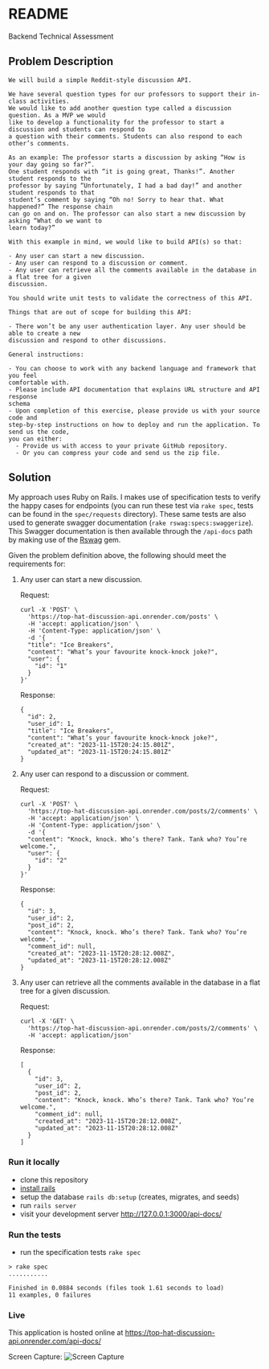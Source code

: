 # README

Backend Technical Assessment

## Problem Description

```
We will build a simple Reddit-style discussion API.

We have several question types for our professors to support their in-class activities.
We would like to add another question type called a discussion question. As a MVP we would
like to develop a functionality for the professor to start a discussion and students can respond to
a question with their comments. Students can also respond to each other’s comments.

As an example: The professor starts a discussion by asking “How is your day going so far?”.
One student responds with “it is going great, Thanks!”. Another student responds to the
professor by saying “Unfortunately, I had a bad day!” and another student responds to that
student’s comment by saying “Oh no! Sorry to hear that. What happened?” The response chain
can go on and on. The professor can also start a new discussion by asking “What do we want to
learn today?”

With this example in mind, we would like to build API(s) so that:

- Any user can start a new discussion.
- Any user can respond to a discussion or comment.
- Any user can retrieve all the comments available in the database in a flat tree for a given
discussion.

You should write unit tests to validate the correctness of this API.

Things that are out of scope for building this API:

- There won’t be any user authentication layer. Any user should be able to create a new
discussion and respond to other discussions.

General instructions:

- You can choose to work with any backend language and framework that you feel
comfortable with.
- Please include API documentation that explains URL structure and API response
schema
- Upon completion of this exercise, please provide us with your source code and
step-by-step instructions on how to deploy and run the application. To send us the code,
you can either:
  - Provide us with access to your private GitHub repository.
  - Or you can compress your code and send us the zip file.
```

## Solution

My approach uses Ruby on Rails. I makes use of specification tests to verify the happy cases for endpoints (you can run these test via `rake spec`, tests can be found in the `spec/requests` directory).
These same tests are also used to generate swagger documentation (`rake rswag:specs:swaggerize`). This Swagger documentation is then available through the `/api-docs` path by making use of the [Rswag](https://github.com/rswag/rswag) gem. 

Given the problem definition above, the following should meet the requirements for:

1) Any user can start a new discussion.

    Request:
    ```
    curl -X 'POST' \
      'https://top-hat-discussion-api.onrender.com/posts' \
      -H 'accept: application/json' \
      -H 'Content-Type: application/json' \
      -d '{
      "title": "Ice Breakers",
      "content": "What’s your favourite knock-knock joke?",
      "user": {
        "id": "1"
      }
    }'
    ```
    
    Response:
    ```
    {
      "id": 2,
      "user_id": 1,
      "title": "Ice Breakers",
      "content": "What’s your favourite knock-knock joke?",
      "created_at": "2023-11-15T20:24:15.801Z",
      "updated_at": "2023-11-15T20:24:15.801Z"
    }
    ```

2) Any user can respond to a discussion or comment.

    Request:
    ```
    curl -X 'POST' \
      'https://top-hat-discussion-api.onrender.com/posts/2/comments' \
      -H 'accept: application/json' \
      -H 'Content-Type: application/json' \
      -d '{
      "content": "Knock, knock. Who’s there? Tank. Tank who? You’re welcome.",
      "user": {
        "id": "2"
      }
    }'
    ```
    
    Response:
    ```
    {
      "id": 3,
      "user_id": 2,
      "post_id": 2,
      "content": "Knock, knock. Who’s there? Tank. Tank who? You’re welcome.",
      "comment_id": null,
      "created_at": "2023-11-15T20:28:12.008Z",
      "updated_at": "2023-11-15T20:28:12.008Z"
    }
    ```
3) Any user can retrieve all the comments available in the database in a flat tree for a given
  discussion.

    Request:
    ```
    curl -X 'GET' \
      'https://top-hat-discussion-api.onrender.com/posts/2/comments' \
      -H 'accept: application/json'
    ```
    
    Response:
    ```
    [
      {
        "id": 3,
        "user_id": 2,
        "post_id": 2,
        "content": "Knock, knock. Who’s there? Tank. Tank who? You’re welcome.",
        "comment_id": null,
        "created_at": "2023-11-15T20:28:12.008Z",
        "updated_at": "2023-11-15T20:28:12.008Z"
      }
    ]
    ```

### Run it locally

- clone this repository
- [install rails](https://guides.rubyonrails.org/v5.1/getting_started.html)
- setup the database `rails db:setup` (creates, migrates, and seeds)
- run `rails server`
- visit your development server http://127.0.0.1:3000/api-docs/

### Run the tests
- run the specification tests `rake spec`
```
> rake spec
...........

Finished in 0.0884 seconds (files took 1.61 seconds to load)
11 examples, 0 failures

```
### Live

This application is hosted online at https://top-hat-discussion-api.onrender.com/api-docs/

Screen Capture:
![Screen Capture](https://github.com/AdamDotCom/top-hat-discussion-api/blob/main/Swagger-UI.png?raw=true)
